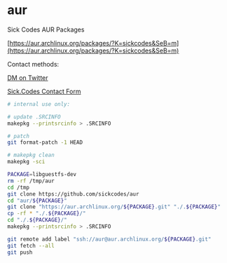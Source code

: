 # aur
Sick Codes AUR Packages

[https://aur.archlinux.org/packages/?K=sickcodes&SeB=m](https://aur.archlinux.org/packages/?K=sickcodes&SeB=m)

Contact methods:

[DM on Twitter](https://twitter.com/sickcodes)

[Sick.Codes Contact Form](https://sick.codes)

```bash
# internal use only:

# update .SRCINFO
makepkg --printsrcinfo > .SRCINFO

# patch
git format-patch -1 HEAD

# makepkg clean
makepkg -sci
```


```bash
PACKAGE=libguestfs-dev
rm -rf /tmp/aur
cd /tmp
git clone https://github.com/sickcodes/aur
cd "aur/${PACKAGE}"
git clone "https://aur.archlinux.org/${PACKAGE}.git" "./.${PACKAGE}"
cp -rf * "./.${PACKAGE}/"
cd "./.${PACKAGE}/"
makepkg --printsrcinfo > .SRCINFO

git remote add label "ssh://aur@aur.archlinux.org/${PACKAGE}.git"
git fetch --all
git push
```


